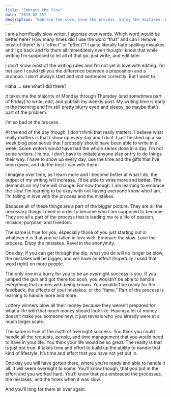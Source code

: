 ```yaml
---
title: "Embrace the Slow"
date: "2019-02-15"
description: "Embrace the slow. Love the process. Enjoy the mistakes. Revel in the anonymity."
---
```


I am a horrifically slow writer. I agonize over words. Which word would be better here? How many times did I use the word “that” and can I remove most of them? Is it “affect” or “effect”? I quite literally hate spelling mistakes and I go back and fix them all immediately even though I know that while writing I’m supposed to let all of that go, just write, and edit later.

I don’t know most of the writing rules and I’m not yet in love with editing. I’m not sure I could tell you the difference between a preposition and a pronoun. I don’t always start and end sentences correctly. But I want to.

Haha … see what I did there?

It takes me the majority of Monday through Thursday (and sometimes part of Friday) to write, edit, and publish my weekly post. My writing time is early in the morning and I’m still pretty blurry eyed and sleepy, so maybe that’s part of the problem.

I’m so bad at the process.

At the end of the day though, I don’t think that really matters. I believe what really matters is that I show up every day and I do it. I just finished up a six week blog post series that I probably should have been able to write in a week. Some writers would have had the whole series done in a day. I’m not some writers. I’m me. I don’t have to imitate anyone else or try to do things their way. I have to show up every day, use the time and the gifts that I’ve been given, and do the best I can with them.

I imagine over time, as I learn more and I become better at what I do, the output of my writing will increase. I’ll be able to write more and better. The demands on my time will change. For now though, I am learning to embrace the slow. I’m learning to be okay with not having everyone know who I am. I’m falling in love with the process and the mistakes.

Because all of these things are a part of the bigger picture. They are all the necessary things I need in order to become who I am supposed to become. They are all a part of the process that is leading me to a life of passion, mission, purpose, and freedom.

The same is true for you, especially those of you just starting out in whatever it is that you’ve fallen in love with. Embrace the slow. Love the process. Enjoy the mistakes. Revel in the anonymity.

One day, if you can get through the dip, what you do will no longer be slow, the mistakes will be bigger, and will have an effect (hopefully I used that word right) on more people.

The only one in a hurry for you to be an overnight success is you. If you jumped the gun and got there too soon, you wouldn’t be able to handle everything that comes with being known. You wouldn’t be ready for the feedback, the effects of your mistakes, or the “fame.” Part of the process is learning to handle more and more.

Lottery winners blow all their money because they weren’t prepared for what a life with that much money should look like. Having a lot of money doesn’t make you someone new, it just reveals who you already were at a much larger scale.

The same is true of the myth of overnight success. You think you could handle all the requests, people, and time management that you would need to have in your life. You think your life would be so great. The reality is that is just not true. It takes time and effort to build up the ability to handle that kind of lifestyle. It’s time and effort that you have not yet put in.

One day you will have gotten there, where you’re ready and able to handle it all. It will seem overnight to some. You’ll know though, that you put in the effort and you worked hard. You’ll know that you embraced the processes, the mistakes, and the times when it was slow.

And you’ll long for them all over again.
